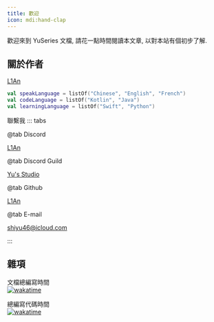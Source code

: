 ```yaml
---
title: 歡迎
icon: mdi:hand-clap
---
```


歡迎來到 YuSeries 文檔, 請花一點時間閱讀本文章, 以對本站有個初步了解.

## 關於作者

[L1An](https://github.com/l1-an)  

```kotlin
val speakLanguage = listOf("Chinese", "English", "French")
val codeLanguage = listOf("Kotlin", "Java")
val learningLanguage = listOf("Swift", "Python")
```

聯繫我
::: tabs

@tab Discord

[L1An](https://discord.com/users/l1_an.l1an)

@tab Discord Guild

[Yu's Studio](https://discord.com/invite/SzPBHGttaR)

@tab Github

[L1An](https://github.com/l1-an)

@tab E-mail

[shiyu46@icloud.com](mailto:shiyu46@icloud.com)

:::

## 雜項

文檔總編寫時間  
[![wakatime](https://wakatime.com/badge/github/L1-An/YusDoc.svg)](https://wakatime.com/badge/github/L1-An/YusDoc)

總編寫代碼時間  
[![wakatime](https://wakatime.com/badge/user/018b3a75-57d0-4174-82b2-b604a838b205.svg)](https://wakatime.com/@018b3a75-57d0-4174-82b2-b604a838b205)